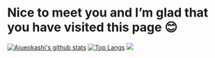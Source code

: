 # Nice to meet you and I’m glad that you have visited this page 😊
[![Aiueokashi's github stats](https://github-readme-stats.vercel.app/api?username=aiueokashi&show_icons=true&icon_color=79ff97&bg_color=30,000000,c0c0c0&title_color=ff00ff&text_color=00ff00&locale&custom_title=あいうえお菓子のすてーたす)](https://github.com/Aiueokashi/Gitstats-repo)
[![Top Langs](https://github-readme-stats.vercel.app/api/top-langs/?username=anuraghazra&&text_color=79ff97&bg_color=30,808080,000000&title_color=00ff00&custom_title=使ってることば↓)](https://github.com/Aiueokasi/Gitstats-repo)
<img src="https://grass-graph.moshimo.works/images/Aiueokashi.png">
<!--
**Aiaueokashi/Aiueokashi** is a ✨ _special_ ✨ repository because its `README.md` (this file) appears on your GitHub profile.

Here are some ideas to get you started:

- 🔭 I’m currently working on ...
- 🌱 I’m currently learning ...
- 👯 I’m looking to collaborate on ...
- 🤔 I’m looking for help with ...
- 💬 Ask me about ...
- 📫 How to reach me: ...
- 😄 Pronouns: ...
- ⚡ Fun fact: ...
-->
